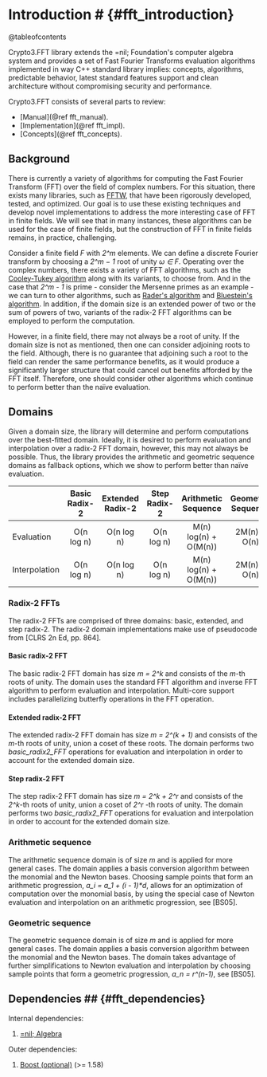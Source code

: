 # Introduction # {#fft_introduction}

@tableofcontents

Crypto3.FFT library extends the =nil; Foundation's computer algebra system and provides a set of Fast Fourier Transforms
evaluation algorithms implemented in way C++ standard library implies: concepts, algorithms, predictable behavior,
latest standard features support and clean architecture without compromising security and performance.

Crypto3.FFT consists of several parts to review:

* [Manual](@ref fft_manual).
* [Implementation](@ref fft_impl).
* [Concepts](@ref fft_concepts).

## Background

There is currently a variety of algorithms for computing the Fast Fourier Transform (FFT) over the field of complex
numbers. For this situation, there exists many libraries, such as [FFTW](http://www.fftw.org/), that have been
rigorously developed, tested, and optimized. Our goal is to use these existing techniques and develop novel
implementations to address the more interesting case of FFT in finite fields. We will see that in many instances, these
algorithms can be used for the case of finite fields, but the construction of FFT in finite fields remains, in practice,
challenging.

Consider a finite field _F_ with _2^m_ elements. We can define a discrete Fourier transform by choosing a _2^m − 1_ root
of unity _ω ∈ F_. Operating over the complex numbers, there exists a variety of FFT algorithms, such as
the [Cooley-Tukey algorithm](http://en.wikipedia.org/wiki/Cooley%E2%80%93Tukey_FFT_algorithm) along with its variants,
to choose from. And in the case that _2^m - 1_ is prime - consider the Mersenne primes as an example - we can turn to
other algorithms, such as [Rader's algorithm](http://en.wikipedia.org/wiki/Rader%27s_FFT_algorithm)
and [Bluestein's algorithm](http://en.wikipedia.org/wiki/Bluestein%27s_FFT_algorithm). In addition, if the domain size
is an extended power of two or the sum of powers of two, variants of the radix-2 FFT algorithms can be employed to
perform the computation.

However, in a finite field, there may not always be a root of unity. If the domain size is not as mentioned, then one
can consider adjoining roots to the field. Although, there is no guarantee that adjoining such a root to the field can
render the same performance benefits, as it would produce a significantly larger structure that could cancel out
benefits afforded by the FFT itself. Therefore, one should consider other algorithms which continue to perform better
than the naïve evaluation.

## Domains

Given a domain size, the library will determine and perform computations over the best-fitted domain. Ideally, it is
desired to perform evaluation and interpolation over a radix-2 FFT domain, however, this may not always be possible.
Thus, the library provides the arithmetic and geometric sequence domains as fallback options, which we show to perform
better than naïve evaluation.

|               | Basic Radix-2 | Extended Radix-2 | Step Radix-2 |  Arithmetic Sequence | Geometric Sequence |
|---------------|:-------------:|:----------------:|:------------:|:--------------------:|:------------------:|
| Evaluation    |  O(n log n)   |    O(n log n)    |  O(n log n)  | M(n) log(n) + O(M(n)) |    2M(n) + O(n)    |
| Interpolation |  O(n log n)   |    O(n log n)    |  O(n log n)  | M(n) log(n) + O(M(n)) |    2M(n) + O(n)    |

### Radix-2 FFTs

The radix-2 FFTs are comprised of three domains: basic, extended, and step radix-2. The radix-2 domain implementations
make use of pseudocode from [CLRS 2n Ed, pp. 864].

#### Basic radix-2 FFT

The basic radix-2 FFT domain has size _m = 2^k_ and consists of the _m_-th roots of unity. The domain uses the standard
FFT algorithm and inverse FFT algorithm to perform evaluation and interpolation. Multi-core support includes
parallelizing butterfly operations in the FFT operation.

#### Extended radix-2 FFT

The extended radix-2 FFT domain has size _m = 2^(k + 1)_ and consists of the _m_-th roots of unity, union a coset of
these roots. The domain performs two _basic\_radix2\_FFT_ operations for evaluation and interpolation in order to
account for the extended domain size.

#### Step radix-2 FFT

The step radix-2 FFT domain has size _m = 2^k + 2^r_ and consists of the _2^k_-th roots of unity, union a coset of _2^r_
-th roots of unity. The domain performs two _basic\_radix2\_FFT_ operations for evaluation and interpolation in order to
account for the extended domain size.

### Arithmetic sequence

The arithmetic sequence domain is of size _m_ and is applied for more general cases. The domain applies a basis
conversion algorithm between the monomial and the Newton bases. Choosing sample points that form an arithmetic
progression, _a\_i = a\_1 + (i - 1)*d_, allows for an optimization of computation over the monomial basis, by using the
special case of Newton evaluation and interpolation on an arithmetic progression, see \[BS05\].

### Geometric sequence

The geometric sequence domain is of size _m_ and is applied for more general cases. The domain applies a basis
conversion algorithm between the monomial and the Newton bases. The domain takes advantage of further simplifications to
Newton evaluation and interpolation by choosing sample points that form a geometric progression, _a\_n = r^(n-1)_, see
\[BS05\].

## Dependencies ## {#fft_dependencies}

Internal dependencies:

1. [=nil; Algebra](https://github.com/nilfoundation/algebra.git)

Outer dependencies:

1. [Boost (optional)](https://boost.org) (>= 1.58)
